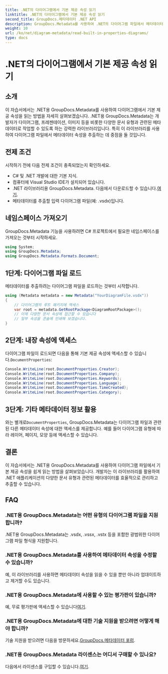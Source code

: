 ```yaml
---
title: .NET의 다이어그램에서 기본 제공 속성 읽기
linktitle: .NET의 다이어그램에서 기본 제공 속성 읽기
second_title: GroupDocs.메타데이터 .NET API
description: GroupDocs.Metadata를 사용하여 .NET의 다이어그램 파일에서 메타데이터를 추출하는 방법을 알아보세요. 문서 관리 및 분석을 효율적으로 강화합니다.
weight: 10
url: /ko/net/diagram-metadata/read-built-in-properties-diagrams/
type: docs
---
```

# .NET의 다이어그램에서 기본 제공 속성 읽기

## 소개
이 자습서에서는 .NET용 GroupDocs.Metadata를 사용하여 다이어그램에서 기본 제공 속성을 읽는 방법을 자세히 살펴보겠습니다. .NET용 GroupDocs.Metadata는 개발자가 다이어그램, 프레젠테이션, 이미지 등을 비롯한 다양한 문서 유형과 관련된 메타데이터로 작업할 수 있도록 하는 강력한 라이브러리입니다. 특히 이 라이브러리를 사용하여 다이어그램 파일에서 메타데이터 속성을 추출하는 데 중점을 둘 것입니다.
## 전제 조건
시작하기 전에 다음 전제 조건이 충족되었는지 확인하세요.
- C# 및 .NET 개발에 대한 기본 지식.
- 컴퓨터에 Visual Studio IDE가 설치되어 있습니다.
-  .NET 라이브러리용 GroupDocs.Metadata. 다음에서 다운로드할 수 있습니다.[여기](https://releases.groupdocs.com/metadata/net/).
- 메타데이터를 추출할 입력 다이어그램 파일(예: .vsdx)입니다.

## 네임스페이스 가져오기
GroupDocs.Metadata 기능을 사용하려면 C# 프로젝트에서 필요한 네임스페이스를 가져오는 것부터 시작하세요.
```csharp
using System;
using GroupDocs.Metadata;
using GroupDocs.Metadata.Formats.Document;
```
## 1단계: 다이어그램 파일 로드
메타데이터를 추출하려는 다이어그램 파일을 로드하는 것부터 시작합니다.
```csharp
using (Metadata metadata = new Metadata("YourDiagramFile.vsdx"))
{
    // 다이어그램의 루트 패키지에 액세스
    var root = metadata.GetRootPackage<DiagramRootPackage>();
    // 이제 다양한 문서 속성에 접근할 수 있습니다
    // 일부 속성을 콘솔에 인쇄해 보겠습니다.
}
```
## 2단계: 내장 속성에 액세스
 다이어그램 파일이 로드되면 다음을 통해 기본 제공 속성에 액세스할 수 있습니다.`DocumentProperties`:
```csharp
Console.WriteLine(root.DocumentProperties.Creator);
Console.WriteLine(root.DocumentProperties.Company);
Console.WriteLine(root.DocumentProperties.Keywords);
Console.WriteLine(root.DocumentProperties.Language);
Console.WriteLine(root.DocumentProperties.TimeCreated);
Console.WriteLine(root.DocumentProperties.Category);
```
## 3단계: 기타 메타데이터 정보 활용
 와는 별개로`DocumentProperties`, GroupDocs.Metadata는 다이어그램 파일과 관련된 다른 메타데이터 속성에 대한 액세스를 제공합니다. 예를 들어 다이어그램 유형에 따라 레이어, 페이지, 모양 등에 액세스할 수 있습니다.

## 결론
이 자습서에서는 .NET용 GroupDocs.Metadata를 사용하여 다이어그램 파일에서 기본 제공 속성을 쉽게 읽는 방법을 살펴보았습니다. 개발자는 이 라이브러리를 활용하여 .NET 애플리케이션의 다양한 문서 유형과 관련된 메타데이터를 효율적으로 관리하고 추출할 수 있습니다.

## FAQ
### .NET용 GroupDocs.Metadata는 어떤 유형의 다이어그램 파일을 지원합니까?
.NET용 GroupDocs.Metadata는 .vsdx, .vssx, .vstx 등을 포함한 광범위한 다이어그램 파일 형식을 지원합니다.
### .NET용 GroupDocs.Metadata를 사용하여 메타데이터 속성을 수정할 수 있습니까?
예, 이 라이브러리를 사용하면 메타데이터 속성을 읽을 수 있을 뿐만 아니라 업데이트하고 제거할 수도 있습니다.
### .NET용 GroupDocs.Metadata에 사용할 수 있는 평가판이 있습니까?
 예, 무료 평가판에 액세스할 수 있습니다[여기](https://releases.groupdocs.com/).
### .NET용 GroupDocs.Metadata에 대한 기술 지원을 받으려면 어떻게 해야 합니까?
 기술 지원을 받으려면 다음을 방문하세요.[GroupDocs.메타데이터 포럼](https://forum.groupdocs.com/c/metadata/14).
### .NET용 GroupDocs.Metadata 라이센스는 어디서 구매할 수 있나요?
 다음에서 라이센스를 구입할 수 있습니다.[여기](https://purchase.groupdocs.com/buy).